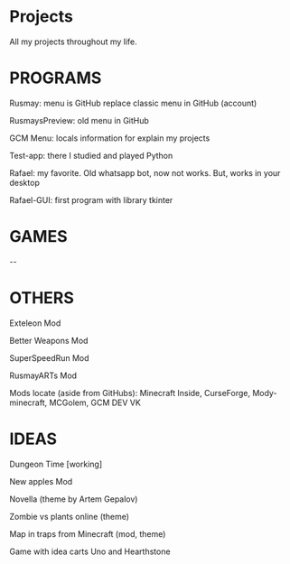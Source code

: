 # Projects
 All my projects throughout my life.

# PROGRAMS

Rusmay: menu is GitHub replace classic menu in GitHub (account)

RusmaysPreview: old menu in GitHub

GCM Menu: locals information for explain my projects

Test-app: there I studied and played Python

Rafael: my favorite. Old whatsapp bot, now not works. But, works in your desktop

Rafael-GUI: first program with library tkinter

# GAMES

--

# OTHERS

Exteleon Mod

Better Weapons Mod

SuperSpeedRun Mod

RusmayARTs Mod

Mods locate (aside from GitHubs): Minecraft Inside, CurseForge, Mody-minecraft, MCGolem, GCM DEV VK

# IDEAS

Dungeon Time [working]

New apples Mod

Novella (theme by Artem Gepalov)

Zombie vs plants online (theme)

Map in traps from Minecraft (mod, theme)

Game with idea carts Uno and Hearthstone
